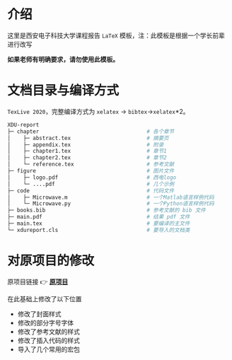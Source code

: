 # 介绍

这里是西安电子科技大学课程报告 `LaTeX` 模板，注：此模板是根据一个学长前辈进行改写

**如果老师有明确要求，请勿使用此模板。**



# 文档目录与编译方式

`TexLive 2020`，完整编译方式为 `xelatex` → `bibtex`→`xelatex`*2。

```bash
XDU-report
├─ chapter                                  # 各个章节
│    ├─ abstract.tex                        # 摘要页
│    ├─ appendix.tex                        # 附录
│    ├─ chapter1.tex                        # 章节1
│    ├─ chapter2.tex                        # 章节2
│    └─ reference.tex                       # 参考文献
├─ figure                                   # 图片文件
│    ├─ logo.pdf                            # 西电logo
│    └─ ....pdf                             # 几个示例
├─ code                                     # 代码文件
│    ├─ Microwave.m                         # 一个Matlab语言样例代码
│    └─ Microwave.py                        # 一个Python语言样例代码
├─ books.bib                                # 参考文献的 bib 文件
├─ main.pdf                                 # 结果 pdf 文件
├─ main.tex                                 # 要编译的主文件
└─ xdureport.cls                            # 要导入的文档类
```


# 对原项目的修改

原项目链接 👉 **[原项目](https://github.com/muyuuuu/XDU-report-LaTeX-template)**
 
在此基础上修改了以下位置

- 修改了封面样式
- 修改的部分字号字体
- 修改了参考文献的样式
- 修改了插入代码的样式
- 导入了几个常用的宏包